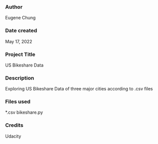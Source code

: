 ### Author
Eugene Chung

### Date created
May 17, 2022

### Project Title
US Bikeshare Data

### Description
Exploring US Bikeshare Data of three major cities according to .csv files

### Files used
*.csv
bikeshare.py

### Credits
Udacity
